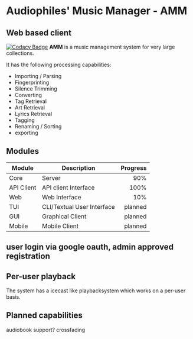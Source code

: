 # Audiophiles' Music Manager - AMM

## Web based client

[![Codacy Badge](https://app.codacy.com/project/badge/Grade/7dccd15d9b7e468ea76696ea5fe39d66)](https://app.codacy.com/gh/pegasusict/AMM_web/dashboard?utm_source=gh&utm_medium=referral&utm_content=&utm_campaign=Badge_grade)
__AMM__ is a music management system for very large collections.

It has the following processing capabilities:

* Importing / Parsing
* Fingerprinting
* Silence Trimming
* Converting
* Tag Retrieval
* Art Retrieval
* Lyrics Retrieval
* Tagging
* Renaming / Sorting
* exporting

## Modules

|Module     |Description                |Progress |
|-----------|---------------------------|--------:|
|Core       |Server                     |     90% |
|API Client |API client Interface       |    100% |
|Web        |Web Interface              |     10% |
|TUI        |CLI/Textual User Interface | planned |
|GUI        |Graphical Client           | planned |
|Mobile     |Mobile Client              | planned |

## user login via google oauth, admin approved registration

## Per-user playback

The system has a icecast like playbacksystem which works on a per-user basis.

## Planned capabilities

audiobook support?
crossfading
